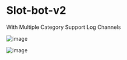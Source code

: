 # Slot-bot-v2
With Multiple Category Support 
Log Channels 




![image](https://github.com/mafiayt69/Slot-bot-v2/assets/91059034/a152ea18-1740-4918-8318-9c44ad7af4b8)

![image](https://github.com/mafiayt69/Slot-bot-v2/assets/91059034/beb751f3-ad43-4d7c-80ac-44e9f6442998)
